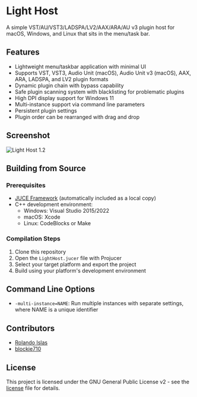 # Light Host

A simple VST/AU/VST3/LADSPA/LV2/AAX/ARA/AU v3 plugin host for macOS, Windows, and Linux that sits in the menu/task bar.

## Features

- Lightweight menu/taskbar application with minimal UI
- Supports VST, VST3, Audio Unit (macOS), Audio Unit v3 (macOS), AAX, ARA, LADSPA, and LV2 plugin formats
- Dynamic plugin chain with bypass capability
- Safe plugin scanning system with blacklisting for problematic plugins
- High DPI display support for Windows 11
- Multi-instance support via command line parameters
- Persistent plugin settings
- Plugin order can be rearranged with drag and drop

## Screenshot

![Light Host 1.2](http://i.imgur.com/UF9SWfC.jpg)

## Building from Source

### Prerequisites

- [JUCE Framework](https://juce.com/) (automatically included as a local copy)
- C++ development environment:
  - Windows: Visual Studio 2015/2022
  - macOS: Xcode
  - Linux: CodeBlocks or Make

### Compilation Steps

1. Clone this repository
2. Open the `LightHost.jucer` file with Projucer
3. Select your target platform and export the project
4. Build using your platform's development environment

## Command Line Options

- `-multi-instance=NAME`: Run multiple instances with separate settings, where NAME is a unique identifier

## Contributors

- [Rolando Islas](https://github.com/rolandoislas)
- [blockie710](https://github.com/blockie710)

## License

This project is licensed under the GNU General Public License v2 - see the [license](license) file for details.
